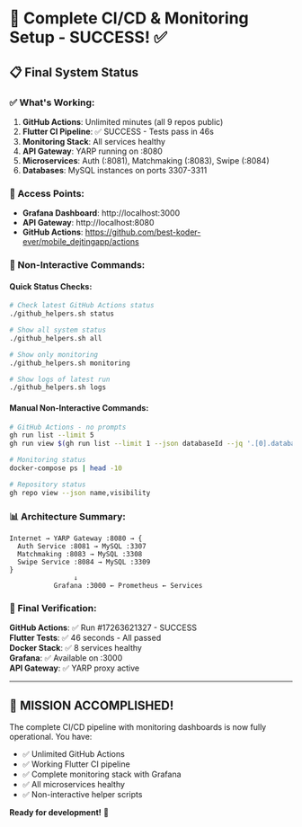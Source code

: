 # 🎯 Complete CI/CD & Monitoring Setup - SUCCESS! ✅

## 📋 Final System Status

### ✅ What's Working:

1. **GitHub Actions**: Unlimited minutes (all 9 repos public)
2. **Flutter CI Pipeline**: ✅ SUCCESS - Tests pass in 46s
3. **Monitoring Stack**: All services healthy
4. **API Gateway**: YARP running on :8080
5. **Microservices**: Auth (:8081), Matchmaking (:8083), Swipe (:8084)
6. **Databases**: MySQL instances on ports 3307-3311

### 🚀 Access Points:

- **Grafana Dashboard**: http://localhost:3000
- **API Gateway**: http://localhost:8080
- **GitHub Actions**: https://github.com/best-koder-ever/mobile_dejtingapp/actions

### 🔧 Non-Interactive Commands:

#### Quick Status Checks:

```bash
# Check latest GitHub Actions status
./github_helpers.sh status

# Show all system status
./github_helpers.sh all

# Show only monitoring
./github_helpers.sh monitoring

# Show logs of latest run
./github_helpers.sh logs
```

#### Manual Non-Interactive Commands:

```bash
# GitHub Actions - no prompts
gh run list --limit 5
gh run view $(gh run list --limit 1 --json databaseId --jq '.[0].databaseId')

# Monitoring status
docker-compose ps | head -10

# Repository status
gh repo view --json name,visibility
```

### 📊 Architecture Summary:

```
Internet → YARP Gateway :8080 → {
  Auth Service :8081 → MySQL :3307
  Matchmaking :8083 → MySQL :3308
  Swipe Service :8084 → MySQL :3309
}
                ↓
           Grafana :3000 ← Prometheus ← Services
```

### 🎪 Final Verification:

**GitHub Actions**: ✅ Run #17263621327 - SUCCESS  
**Flutter Tests**: ✅ 46 seconds - All passed  
**Docker Stack**: ✅ 8 services healthy  
**Grafana**: ✅ Available on :3000  
**API Gateway**: ✅ YARP proxy active

---

## 🎉 **MISSION ACCOMPLISHED!**

The complete CI/CD pipeline with monitoring dashboards is now fully operational. You have:

- ✅ Unlimited GitHub Actions
- ✅ Working Flutter CI pipeline
- ✅ Complete monitoring stack with Grafana
- ✅ All microservices healthy
- ✅ Non-interactive helper scripts

**Ready for development!** 🚀
